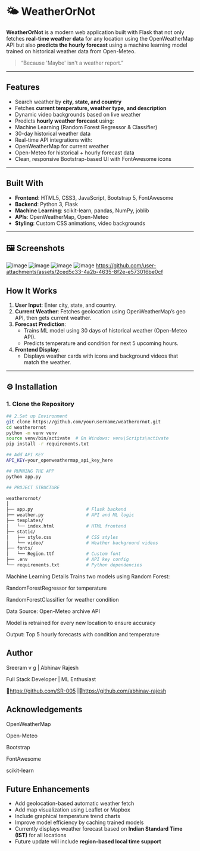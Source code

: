 
# 🌤️ WeatherOrNot 

**WeatherOrNot** is a modern web application built with Flask that not only fetches **real-time weather data** for any location using the OpenWeatherMap API but also **predicts the hourly forecast** using a machine learning model trained on historical weather data from Open-Meteo.

>  “Because 'Maybe' isn't a weather report.”

---

##  Features

-  Search weather by **city, state, and country**
-  Fetches **current temperature, weather type, and description**
-  Dynamic video backgrounds based on live weather
-  Predicts **hourly weather forecast** using:
-  Machine Learning (Random Forest Regressor & Classifier)
-  30-day historical weather data
-  Real-time API integrations with:
- OpenWeatherMap for current weather
 - Open-Meteo for historical + hourly forecast data
-  Clean, responsive Bootstrap-based UI with FontAwesome icons

---

## Built With

- **Frontend**: HTML5, CSS3, JavaScript, Bootstrap 5, FontAwesome
- **Backend**: Python 3, Flask
- **Machine Learning**: scikit-learn, pandas, NumPy, joblib
- **APIs**: OpenWeatherMap, Open-Meteo
- **Styling**: Custom CSS animations, video backgrounds

---

## 🖼️ Screenshots
![image](https://github.com/user-attachments/assets/b6c4e9c4-6a97-4d69-b2c5-206b47d13116)
![image](https://github.com/user-attachments/assets/d4dac7c0-abd7-4a2a-a73a-bd7a83986c47)
![image](https://github.com/user-attachments/assets/78dadefc-800a-4994-b30e-9e5b45d13154)
![image](https://github.com/user-attachments/assets/cf259d07-7871-43c4-be86-1b0deafceb2d)
https://github.com/user-attachments/assets/2ced5c33-4a2b-4635-8f2e-e573016be0cf





##  How It Works

1. **User Input**: Enter city, state, and country.
2. **Current Weather**: Fetches geolocation using OpenWeatherMap’s geo API, then gets current weather.
3. **Forecast Prediction**:
   - Trains ML model using 30 days of historical weather (Open-Meteo API).
   - Predicts temperature and condition for next 5 upcoming hours.
4. **Frontend Display**:
   - Displays weather cards with icons and background videos that match the weather.

---

## ⚙️ Installation

### 1. Clone the Repository

```bash
## 2.Set up Environment
git clone https://github.com/yourusername/weatherornot.git
cd weatherornot
python -m venv venv
source venv/bin/activate  # On Windows: venv\Scripts\activate
pip install -r requirements.txt

```
```bash
## Add API KEY
API_KEY=your_openweathermap_api_key_here

```
```bash
## RUNNING THE APP
python app.py

```
```bash
## PROJECT STRUCTURE

weatherornot/
│
├── app.py                    # Flask backend
├── weather.py                # API and ML logic
├── templates/
│   └── index.html            # HTML frontend
├── static/
│   ├── style.css             # CSS styles
│   └── video/                # Weather background videos
├── fonts/
│   └── Region.ttf            # Custom font
├── .env                      # API key config
└── requirements.txt          # Python dependencies

```
 Machine Learning Details
Trains two models using Random Forest:

RandomForestRegressor for temperature

RandomForestClassifier for weather condition

Data Source: Open-Meteo archive API

Model is retrained for every new location to ensure accuracy

Output: Top 5 hourly forecasts with condition and temperature


##  Author
 Sreeram v g | Abhinav Rajesh

Full Stack Developer | ML Enthusiast

🔗https://github.com/SR-005 |🔗https://github.com/abhinav-rajesh


##  Acknowledgements
OpenWeatherMap

Open-Meteo

Bootstrap

FontAwesome

scikit-learn


##  Future Enhancements
- Add geolocation-based automatic weather fetch
- Add map visualization using Leaflet or Mapbox
- Include graphical temperature trend charts
- Improve model efficiency by caching trained models
- Currently displays weather forecast based on **Indian Standard Time (IST)** for all locations
- Future update will include **region-based local time support**

